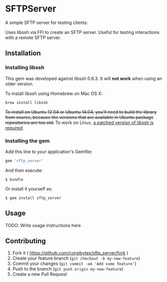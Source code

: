# SFTPServer

A simple SFTP server for testing clients:

Uses libssh via FFI to create an SFTP server. Useful for testing interactions with a remote SFTP server.

## Installation

### Installing libssh

This gem was developed against libssh 0.6.3. It will **not work** when using an older version.

To install libssh using Homebrew on Mac OS X:

```
brew install libssh
```

~~To install on Ubuntu 12.04 or Ubuntu 14.04, you'll need to build the library from source, because the versions that are available in Ubuntu package repositories are too old.~~ To work on Linux, [a patched version of libssh is required](https://github.com/corgibytes/sftp_server/issues/1). 

### Installing the gem

Add this line to your application's Gemfile:

```ruby
gem 'sftp_server'
```

And then execute:

    $ bundle

Or install it yourself as:

    $ gem install sftp_server

## Usage

TODO: Write usage instructions here

## Contributing

1. Fork it ( https://github.com/corgibytes/sftp_server/fork )
2. Create your feature branch (`git checkout -b my-new-feature`)
3. Commit your changes (`git commit -am 'Add some feature'`)
4. Push to the branch (`git push origin my-new-feature`)
5. Create a new Pull Request
